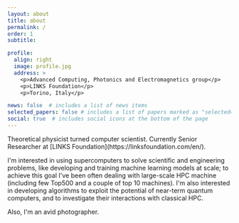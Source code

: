```yaml
---
layout: about
title: about
permalink: /
order: 1
subtitle: 

profile:
  align: right
  image: profile.jpg
  address: >
    <p>Advanced Computing, Photonics and Electromagnetics group</p>
    <p>LINKS Foundation</p>
    <p>Torino, Italy</p>

news: false  # includes a list of news items
selected_papers: false # includes a list of papers marked as "selected={true}"
social: true  # includes social icons at the bottom of the page
---
```

<meta name="google-site-verification" content="mFmmgEba8htPWD7mvxRhvZTJAditDTIzUqT-pQOT0sM" />
Theoretical physicist turned computer scientist. Currently Senior Researcher at [LINKS Foundation](https://linksfoundation.com/en/).

I'm interested in using supercomputers to solve scientific and engineering problems, like developing and training machine learning models at scale; to achieve this goal I've been often dealing with large-scale HPC machine (including few Top500 and a couple of top 10 machines). I'm also interested in developing algorithms to exploit the potential of near-term quantum computers, and to investigate their interactions with classical HPC.

Also, I'm an avid photographer.